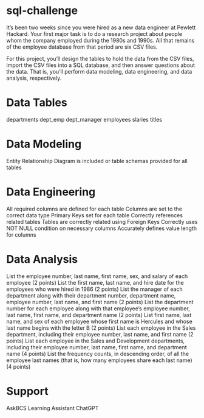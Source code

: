 # sql-challenge

It’s been two weeks since you were hired as a new data engineer at Pewlett Hackard. Your first major task is to do a research project about people whom the company employed during the 1980s and 1990s. All that remains of the employee database from that period are six CSV files.

For this project, you’ll design the tables to hold the data from the CSV files, import the CSV files into a SQL database, and then answer questions about the data. That is, you’ll perform data modeling, data engineering, and data analysis, respectively.

# Data Tables
departments
dept_emp
dept_manager
employees
slaries
titles

# Data Modeling 
Entity Relationship Diagram is included or table schemas provided for all tables 
# Data Engineering 
All required columns are defined for each table 
Columns are set to the correct data type 
Primary Keys set for each table 
Correctly references related tables 
Tables are correctly related using Foreign Keys 
Correctly uses NOT NULL condition on necessary columns 
Accurately defines value length for columns
# Data Analysis 
List the employee number, last name, first name, sex, and salary of each employee (2 points)
List the first name, last name, and hire date for the employees who were hired in 1986 (2 points)
List the manager of each department along with their department number, department name, employee number, last name, and first name (2 points)
List the department number for each employee along with that employee’s employee number, last name, first name, and department name (2 points)
List first name, last name, and sex of each employee whose first name is Hercules and whose last name begins with the letter B (2 points)
List each employee in the Sales department, including their employee number, last name, and first name (2 points)
List each employee in the Sales and Development departments, including their employee number, last name, first name, and department name (4 points)
List the frequency counts, in descending order, of all the employee last names (that is, how many employees share each last name) (4 points)

# Support
AskBCS Learning Assistant
ChatGPT
